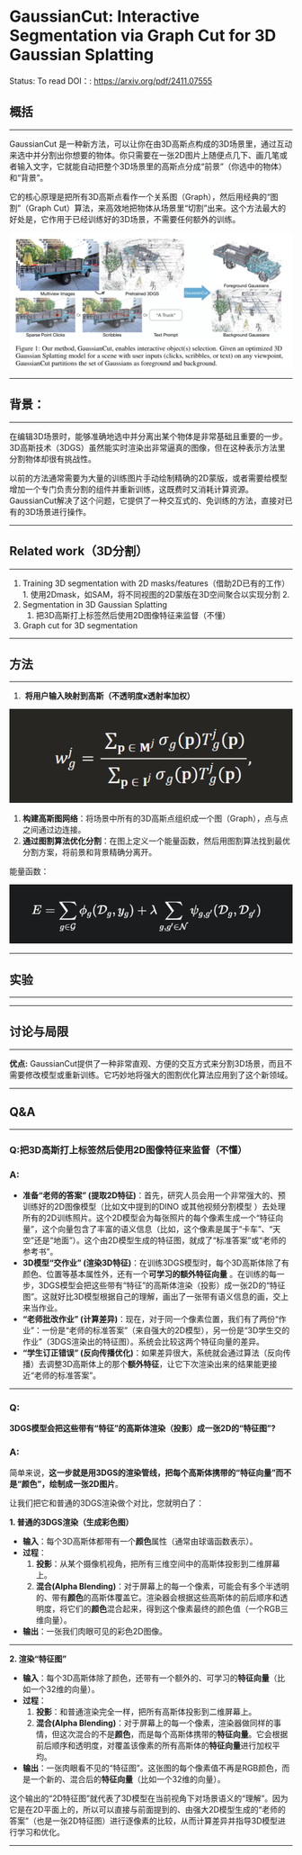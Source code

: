 # GaussianCut: Interactive Segmentation via Graph Cut for 3D Gaussian Splatting

Status: To read
DOI：: https://arxiv.org/pdf/2411.07555

## 概括

---

GaussianCut 是一种新方法，可以让你在由3D高斯点构成的3D场景里，通过互动来选中并分割出你想要的物体。你只需要在一张2D图片上随便点几下、画几笔或者输入文字，它就能自动把整个3D场景里的高斯点分成“前景”（你选中的物体）和“背景”。

它的核心原理是把所有3D高斯点看作一个关系图（Graph），然后用经典的“图割”（Graph Cut）算法，来高效地把物体从场景里“切割”出来。这个方法最大的好处是，它作用于已经训练好的3D场景，不需要任何额外的训练。

![image.png](image.png)

---

## 背景：

---

在编辑3D场景时，能够准确地选中并分离出某个物体是非常基础且重要的一步。3D高斯技术（3DGS）虽然能实时渲染出非常逼真的图像，但在这种表示方法里分割物体却很有挑战性。

以前的方法通常需要为大量的训练图片手动绘制精确的2D蒙版，或者需要给模型增加一个专门负责分割的组件并重新训练，这既费时又消耗计算资源。GaussianCut解决了这个问题，它提供了一种交互式的、免训练的方法，直接对已有的3D场景进行操作。

---

## Related work（3D分割）

---

1.   Training 3D segmentation with 2D masks/features（借助2D已有的工作）
    1. 使用2Dmask，如SAM，将不同视图的2D蒙版在3D空间聚合以实现分割
    2. 
2. Segmentation in 3D Gaussian Splatting
    1. 把3D高斯打上标签然后使用2D图像特征来监督（不懂）
3.  Graph cut for 3D segmentation

---

## 方法

---

1.  **将用户输入映射到高斯（不透明度x透射率加权）**

![image.png](image%201.png)

1. **构建高斯图网络**：将场景中所有的3D高斯点组织成一个图（Graph），点与点之间通过边连接。
2. **通过图割算法优化分割**：在图上定义一个能量函数，然后用图割算法找到最优分割方案，将前景和背景精确分离开。

能量函数：

![image.png](image%202.png)

---

## 实验

---

---

## 讨论与局限

---

**优点:** GaussianCut提供了一种非常直观、方便的交互方式来分割3D场景，而且不需要修改模型或重新训练。它巧妙地将强大的图割优化算法应用到了这个新领域。

---

## Q&A

---

### Q:把3D高斯打上标签然后使用2D图像特征来监督（不懂）

### A:

- **准备“老师的答案” (提取2D特征)**：首先，研究人员会用一个非常强大的、预训练好的2D图像模型（比如文中提到的DINO 或其他视频分割模型 ）去处理所有的2D训练照片。这个2D模型会为每张照片的每个像素生成一个“特征向量”，这个向量包含了丰富的语义信息（比如，这个像素是属于“卡车”、“天空”还是“地面”）。这个由2D模型生成的特征图，就成了“标准答案”或“老师的参考书”。
- **3D模型“交作业” (渲染3D特征)**：在训练3DGS模型时，每个3D高斯体除了有颜色、位置等基本属性外，还有一个**可学习的额外特征向量** 。在训练的每一步，3DGS模型会把这些带有“特征”的高斯体渲染（投影）成一张2D的“特征图”。这就好比3D模型根据自己的理解，画出了一张带有语义信息的画，交上来当作业。
- **“老师批改作业” (计算差异)**：现在，对于同一个像素位置，我们有了两份“作业”：一份是“老师的标准答案”（来自强大的2D模型），另一份是“3D学生交的作业”（3DGS渲染出的特征图）。系统会比较这两个特征向量的差异。
- **“学生订正错误” (反向传播优化)**：如果差异很大，系统就会通过算法（反向传播）去调整3D高斯体上的那个**额外特征**，让它下次渲染出来的结果能更接近“老师的标准答案”。

---

### Q:

**3DGS模型会把这些带有“特征”的高斯体渲染（投影）成一张2D的“特征图”?**

### A:

简单来说，**这一步就是用3DGS的渲染管线，把每个高斯体携带的“特征向量”而不是“颜色”，绘制成一张2D图片**。

让我们把它和普通的3DGS渲染做个对比，您就明白了：

**1. 普通的3DGS渲染（生成彩色图）**

- **输入**：每个3D高斯体都带有一个**颜色**属性（通常由球谐函数表示）。
- **过程**：
    1. **投影**：从某个摄像机视角，把所有三维空间中的高斯体投影到二维屏幕上。
    2. **混合(Alpha Blending)**：对于屏幕上的每一个像素，可能会有多个半透明的、带有**颜色**的高斯体覆盖它。渲染器会根据这些高斯体的前后顺序和透明度，将它们的**颜色**混合起来，得到这个像素最终的颜色值（一个RGB三维向量）。
- **输出**：一张我们肉眼可见的彩色2D图像。

---

**2. 渲染“特征图”**

- **输入**：每个3D高斯体除了颜色，还带有一个额外的、可学习的**特征向量**（比如一个32维的向量）。
- **过程**：
    1. **投影**：和普通渲染完全一样，把所有高斯体投影到二维屏幕上。
    2. **混合(Alpha Blending)**：对于屏幕上的每一个像素，渲染器做同样的事情，但这次混合的不是**颜色**，而是每个高斯体携带的**特征向量**。它会根据前后顺序和透明度，对覆盖该像素的所有高斯体的**特征向量**进行加权平均。
- **输出**：一张肉眼看不见的“特征图”。这张图的每个像素值不再是RGB颜色，而是一个新的、混合后的**特征向量**（比如一个32维的向量）。

这个输出的“2D特征图”就代表了3D模型在当前视角下对场景语义的“理解”。因为它是在2D平面上的，所以可以直接与前面提到的、由强大2D模型生成的“老师的答案”（也是一张2D特征图）进行逐像素的比较，从而计算差异并指导3D模型进行学习和优化。

---